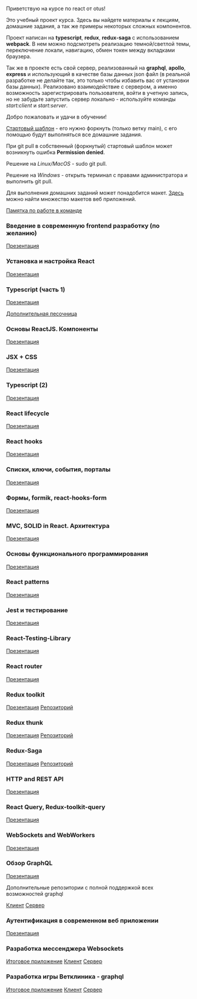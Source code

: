 Приветствую на курсе по react от otus!

Это учебный проект курса. Здесь вы найдете материалы к лекциям, домашние задания, а так же примеры некоторых сложных компонентов.

Проект написан на **typescript**, **redux**, **redux-saga** с использованием **webpack**. В нем можно подсмотреть реализацию темной/светлой темы, переключение локали, навигацию, обмен токен между вкладками браузера.

Так же в проекте есть свой сервер, реализованный на **graphql**, **apollo**, **express** и использующий в качестве базы данных json файл (в реальной разработке не делайте так, это только чтобы избавить вас от установки базы данных). Реализовано взаимодействие с сервером, а именно возможность зарегистрировать пользователя, войти в учетную запись, но не забудьте запустить сервер локально - используйте команды _start:client_ и _start:server_.

Добро пожаловать и удачи в обучении!

[Стартовый шаблон](https://github.com/spirit-drive/react-start-template) - его нужно форкнуть (только ветку main), с его помощью будут выполняться все домашние задания.

При git pull в собственный (форкнутый) стартовый шаблон может возникнуть ошибка **Permission denied**.

Решение на _Linux/MacOS_ - sudo git pull.

Решение на _Windows_ - открыть терминал с правами администратора и выполнить git pull.

Для выполнения домашних заданий может понадобится макет. [Здесь](https://t.me/figma2html) можно найти множество макетов веб приложений.

[Памятка по работе в команде](https://docs.google.com/presentation/d/1eVorYFSACyLJ6mQTvWd9ZGdJc0sUwGny-BcV3jdrvqo/edit#slide=id.p)

### Введение в современную frontend разработку (по желанию)

[Презентация](https://docs.google.com/presentation/d/1Az2Y5ltjlz-YK2dyfya2ReMhum1SiomGGyM5m5b3XPU/edit?usp=sharing)

### Установка и настройка React

[Презентация](https://docs.google.com/presentation/d/108itUI1XneXKAomV7yz1waXqU9M-Yi1Yc16GEaqHzC4)

### Typescript (часть 1)

[Презентация](https://docs.google.com/presentation/d/1IdpDq4LGlEzm640pfKl4tR93nn2YNfuQ1-7bjmsZQB4/edit?usp=sharing)

[Дополнительная песочница](https://codesandbox.io/s/typescript-1-hfer2p?file=/src/basis.ts:7265-7308)

### Основы ReactJS. Компоненты

[Презентация](https://docs.google.com/presentation/d/1tdi4AZEQFLGEEX1jxD8Fu9axomDrm8grZws9YrLrumo/edit?usp=sharing)

### JSX + CSS

[Презентация](https://docs.google.com/presentation/d/1uO_wIaDPWBZ2grKwuAaaizT2zJx1lYHAsqUEhC9Gw30/edit?usp=sharing)

### Typescript (2)

[Презентация](https://docs.google.com/presentation/d/1yfosShq5k7WgzEjOa48nXgMnpl_Bo_BYOnEKH2oVgcc)

### React lifecycle

[Презентация](https://docs.google.com/presentation/d/1HGabKyPoJaqCiZguRh0gsvDQAdTUGOpRDvDMEzUkRJc)

### React hooks

[Презентация](https://docs.google.com/presentation/d/1xnPdj7dxzVuBbhExhaJY6Z72YDQWZvFlOGFppyBd4GU)

### Списки, ключи, события, порталы

[Презентация](https://docs.google.com/presentation/d/1cOY0cXinh7pFqeL1c-XcUi847QdDCLh7gYADNVPOxl0)

### Формы, formik, react-hooks-form

[Презентация](https://docs.google.com/presentation/d/1IyTeMVB174qXLex4yCYlDyLoDy4wMD33xOWdCaWDhq8/edit#slide=id.g2948d4f1a98_0_0)

### MVC, SOLID in React. Архитектура

[Презентация](https://docs.google.com/presentation/d/1b1H_y1KK3pd9LcPI7G4x6_xY8EOsfcjCUI3AvSyTePM/edit?usp=sharing)

### Основы функционального программирования

[Презентация](https://docs.google.com/presentation/d/1iAIi4f5cWeFSjARisPeqNGJeFXu5cFGg-Cc5TWnhu5w)

### React patterns

[Презентация](https://docs.google.com/presentation/d/1lPNxbBZaGeMV-5JuTYaVJmukx4Ip2KR1ZuOn6dp5e5E)

### Jest и тестирование

[Презентация](https://docs.google.com/presentation/d/1CPNQYkx0Zv6BDrjuNmWN8GInU-65PWpW1BxmD9eG4V0)

### React-Testing-Library

[Презентация](https://docs.google.com/presentation/d/1ca5XP4ttnKljGfPc5f0iHrA0tJX4ts5nQGpxslf9qfk)

### React router

[Презентация](https://docs.google.com/presentation/d/1p0POGR-P0hBxbu9onlKIVtHe3ugKTJnuXG7qmq4fJE4)

### Redux toolkit

[Презентация](https://docs.google.com/presentation/d/1-bioh1yGPXfuFGbPGJC7kskAvv9D_X2dL1jBt51q4o0/edit)
[Репозиторий](https://github.com/spirit-drive/redux-example/tree/main)

### Redux thunk

[Презентация](https://docs.google.com/presentation/d/1MX3z_GTd2I1L1O8ITFqKABSZtXdWYxb4zZzkFidUNjk/edit?usp=sharing)
[Репозиторий](https://github.com/spirit-drive/redux-thunk-example)

### Redux-Saga

[Презентация](https://docs.google.com/presentation/d/1PpnH6FPDzYrzFK3Vrpvz9gy7bBXgARwLK6yekyEDzZk/edit?usp=sharing)
[Репозиторий](https://github.com/spirit-drive/redux-saga-example)

### HTTP and REST API

[Презентация](https://docs.google.com/presentation/d/1JOhui3BtRGvvcf4gsJC9Y3xCEc7b_4G_5IicWNpyoUw)

### React Query, Redux-toolkit-query

[Презентация](https://docs.google.com/presentation/d/1wkF44NH7iCEo_iQ2Wd0_lg54B7ytH3rJMD5pErpX5PA/edit?usp=sharing)

### WebSockets and WebWorkers

[Презентация](https://docs.google.com/presentation/d/1wMYXPywhz2f6BrjlXCTR--OBo4ACLUrAoMIh-jMO-W4)

### Обзор GraphQL

[Презентация](https://docs.google.com/presentation/d/1jTirHKENZIdMGvLqS3iFIHvkRTSNU5auLzGSOqazDGo/edit?usp=sharing)

Дополнительные репозитории с полной поддержкой всех возможностей graphql

[Клиент](https://github.com/spirit-drive/graphql-learn-client)
[Сервер](https://github.com/spirit-drive/graphql-learn-server)

### Аутентификация в современном веб приложении
[Презентация](https://docs.google.com/presentation/d/1gIFkSmoGI-UVb4vSU3c_Wz6VmmYVElGLsiVilKYPTxM/edit?usp=sharing)

### Разработка мессенджера Websockets

[Итоговое приложение](http://ac4366b428e4.vps.myjino.ru/)
[Клиент](https://github.com/spirit-drive/otus-websockets-client)
[Сервер](https://github.com/spirit-drive/otus-socket-server)

### Разработка игры Ветклиника - graphql

[Итоговое приложение](http://9f9afff13ee4.vps.myjino.ru/)
[Клиент](https://github.com/spirit-drive/otus-lesson-graphql-client)
[Сервер](https://github.com/spirit-drive/otus-lesson-graphql-server)